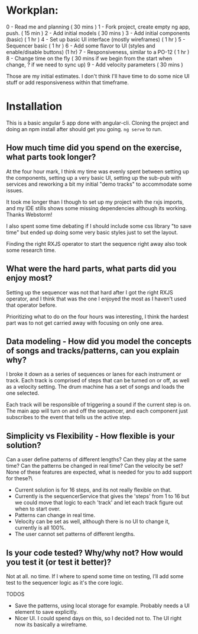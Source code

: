 # Workplan:

0 - Read me and planning ( 30 mins )
1 - Fork project, create empty ng app, push. ( 15 min )
2 - Add initial models ( 30  mins  )
3 - Add initial components (basic) ( 1 hr )
4 - Set up basic UI interface (mostly wireframes) ( 1 hr )
5 - Sequencer basic ( 1 hr )
6 - Add some flavor to  UI (styles and enable/disable buttons) (1 hr)
7 - Responsiveness, similar to a PO-12 ( 1 hr )
8 - Change time on the fly ( 30 mins if we begin from the start when change, ? if we need to sync up)
9 - Add velocity parameters ( 30 mins )


Those are my initial estimates. 
I don't think I'll have time to do some nice UI stuff or add responsiveness within that timeframe. 

# Installation

This is a basic angular 5 app done with angular-cli.
Cloning the project and doing an npm install after should get you going.
`ng serve` to run.


## How much time did you spend on the exercise, what parts took longer?

At the four hour mark, I think my time was evenly spent between setting up the components, setting up a very basic UI,
setting up the sub-pub with services and reworking a bit my initial "demo tracks" to accommodate some issues.

It took me longer than I though to set up my project with the rxjs imports, and my IDE stills shows some missing
dependencies although its working. Thanks Webstorm!

I also spent some time debating if I should include some css library "to save time" but ended up doing some very basic 
styles just to set the layout.

Finding the right RXJS operator to start the sequence right away also took some research time.

## What were the hard parts, what parts did you enjoy most?

Setting up the sequencer was not that hard after I got the right RXJS operator, and I think that was the one I enjoyed 
the most as I haven't used that operator before.

Prioritizing what to do on the four hours was interesting, I think the hardest part was to not get carried away
with focusing on only one area.


## Data modeling - How did you model the concepts of songs and tracks/patterns, can you explain why?

I broke it down as a series of sequences or lanes for each instrument or track. 
Each track is comprised of steps that can be turned on or off, as well as a velocity setting.
The drum machine has a set of songs and loads the one selected.

Each track will be responsible of triggering a sound if the current step is on.
The main app will turn on and off the sequencer, and each component just subscribes to the event that tells us
the active step.

 

## Simplicity vs Flexibility - How flexible is your solution? 
Can a user define patterns of different lengths? 
Can they play at the same time? 
Can the patterns be changed in real time? 
Can the velocity be set? None of these features are expected, what is needed for you to add support for these?\

- Current solution is for 16 steps, and its not really flexible on that.
- Currently is the sequencerService that gives the 'steps' from 1 to 16 but we could move that logic to each 'track' and let each track figure out when to start over.
- Patterns can change in real time.
- Velocity can be set as well, although there is no UI to change it, currently is all 100%.
- The user cannot set patterns of different lengths.



## Is your code tested? Why/why not? How would you test it (or test it better)?

Not at all. no time.
If I where to spend some time on testing, I’ll add some test to the sequencer logic as it's the core logic.


TODOS

- Save the patterns, using local storage for example. Probably needs a UI element to save explicitly.
- Nicer UI. I could spend days on this, so I decided not to. The UI right now its basically a wireframe.